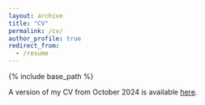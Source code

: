 ```yaml
---
layout: archive
title: "CV"
permalink: /cv/
author_profile: true
redirect_from:
  - /resume
---
```


{% include base_path %}

A version of my CV from October 2024 is available [here](LukeHagarCV_Oct24.pdf).
